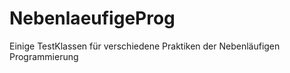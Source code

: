 NebenlaeufigeProg
===========================
Einige TestKlassen für verschiedene Praktiken der Nebenläufigen Programmierung

